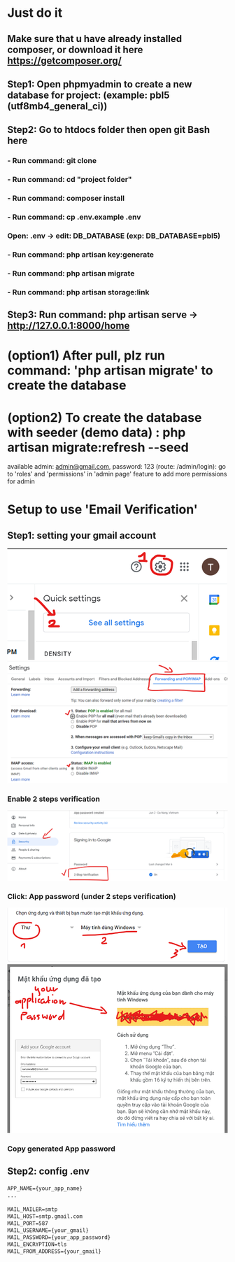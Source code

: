 # Just do it
## Make sure that u have already installed composer, or download it here https://getcomposer.org/
  ## Step1: Open phpmyadmin to create a new database for project: (example: pbl5 (utf8mb4_general_ci)) 
  ## Step2: Go to htdocs folder then open git Bash here
   ### - Run command: git clone <this project>
   ### - Run command: cd "project folder"
   ### - Run command: composer install
   ### - Run command: cp .env.example .env
   ### Open: .env -> edit: DB_DATABASE (exp: DB_DATABASE=pbl5)
   ### - Run command: php artisan key:generate
   ### - Run command: php artisan migrate
   ### - Run command: php artisan storage:link
  ## Step3: Run command: php artisan serve -> http://127.0.0.1:8000/home
    
# (option1) After pull, plz run command: 'php artisan migrate' to create the database
    
# (option2) To create the database with seeder (demo data) : php artisan migrate:refresh --seed  
available admin: admin@gmail.com, password: 123 (route: /admin/login): go to 'roles' and 'permissions' in 'admin page' feature to add more permissions for admin 

# Setup to use 'Email Verification'
## Step1: setting your gmail account
![alt text](readme_imgs/gmail1.png)
![alt text](readme_imgs/gmail2.png)
### Enable 2 steps verification
![alt text](readme_imgs/gmail3.png)
### Click: App password (under 2 steps verification)
![alt text](readme_imgs/gmail4.png)
![alt text](readme_imgs/gmail5.png)
### Copy generated App password 

## Step2: config .env
    APP_NAME={your_app_name}
    ...

    MAIL_MAILER=smtp
    MAIL_HOST=smtp.gmail.com
    MAIL_PORT=587
    MAIL_USERNAME={your_gmail}
    MAIL_PASSWORD={your_app_password}
    MAIL_ENCRYPTION=tls
    MAIL_FROM_ADDRESS={your_gmail}

